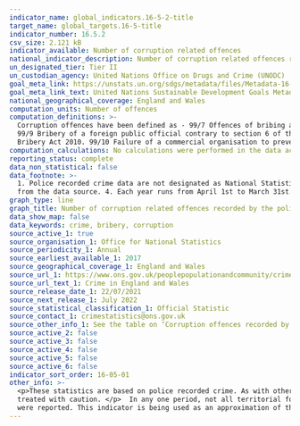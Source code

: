 ```yaml
---
indicator_name: global_indicators.16-5-2-title
target_name: global_targets.16-5-title
indicator_number: 16.5.2
csv_size: 2.121 kB
indicator_available: Number of corruption related offences
national_indicator_description: Number of corruption related offences recorded by the police. 
un_designated_tier: Tier II
un_custodian_agency: United Nations Office on Drugs and Crime (UNODC)
goal_meta_link: https://unstats.un.org/sdgs/metadata/files/Metadata-16-05-02.pdf
goal_meta_link_text: United Nations Sustainable Development Goals Metadata (PDF 216 KB)
national_geographical_coverage: England and Wales
computation_units: Number of offences
computation_definitions: >-
  Corruption offences have been defined as - 99/7 Offences of bribing another person contrary to section 1 of the Bribery Act 2010. 99/8 Offences relating to being bribed contrary to section 2 of the Bribery Act 2010.
  99/9 Bribery of a foreign public official contrary to section 6 of the
  Bribery Act 2010. 99/10 Failure of a commercial organisation to prevent bribery contrary to section 7 of the Bribery Act 2010. 99/12 Misconduct in a public office.
computation_calculations: No calculations were performed in the data acquisition of this indicator.
reporting_status: complete
data_non_statistical: false
data_footnote: >-
  1. Police recorded crime data are not designated as National Statistics. 2. Due to small numbers, any differences should be interpreted with caution. 3. Police recorded crime supplied by the Home Office is updated regularly so data may have changed and superseded previous publications
  from the data source. 4. Each year runs from April 1st to March 31st.
graph_type: line
graph_title: Number of corruption related offences recorded by the police.
data_show_map: false
data_keywords: crime, bribery, corruption
source_active_1: true
source_organisation_1: Office for National Statistics
source_periodicity_1: Annual
source_earliest_available_1: 2017
source_geographical_coverage_1: England and Wales
source_url_1: https://www.ons.gov.uk/peoplepopulationandcommunity/crimeandjustice/datasets/crimeinenglandandwalesotherrelatedtables
source_url_text_1: Crime in England and Wales
source_release_date_1: 22/07/2021
source_next_release_1: July 2022
source_statistical_classification_1: Official Statistic
source_contact_1: crimestatistics@ons.gov.uk
source_other_info_1: See the table on ‘Corruption offences recorded by the police, by quarter’ within the ‘Crime in England and Wales. Other related data tables’.  Table numbers are not consistent for earlier releases. Data is released quaterly but is reported annually, as required by the global indicator.
source_active_2: false
source_active_3: false
source_active_4: false
source_active_5: false
source_active_6: false
indicator_sort_order: 16-05-01
other_info: >-
  <p>These statistics are based on police recorded crime. As with other types of crime, it is recognised that the recorded crime series will not provide a good measure of the full extent of criminality as not all offences come to the attention of the police. Therefore data should be
  treated with caution. </p>  In any one period, not all territorial forces in England and Wales provided data covering these crimes. It’s not possible to say whether these forces recorded crimes of this type but didn’t provide information or simply didn’t record any such crimes as none
  were reported. This indicator is being used as an approximation of the UN SDG Indicator. Where possible, we will work to identify or develop UK data to meet the global indicator specification. This indicator has been identified in collaboration with topic experts.
---
```

